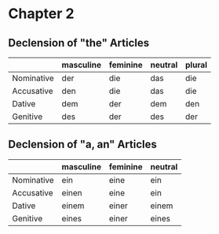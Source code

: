 # Chapter 2

## Declension of "the" Articles

|           | masculine|feminine | neutral |  plural |
|-----------|----------|---------|---------|---------|
| Nominative|    der   |   die   |  das    |  die    |
| Accusative|    den   |   die   |  das    |  die    |
| Dative    |    dem   |   der   |  dem    |  den    |
| Genitive  |    des   |   der   |  des    |  der    |

## Declension of "a, an" Articles

|           | masculine| feminine| neutral|
|-----------|----------|---------|--------|
| Nominative| ein      | eine    | ein    |
| Accusative| einen    | eine    | ein    |
| Dative    | einem    | einer   | einem  |
| Genitive  | eines    | einer   | eines  |
